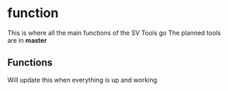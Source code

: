 # function
This is where all the main functions of the SV Tools go
The planned tools are in **master**

## Functions

Will update this when everything is up and working
